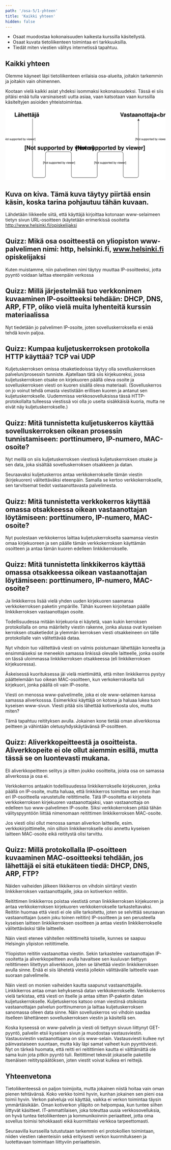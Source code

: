 ```yaml
---
path: '/osa-5/1-yhteen'
title: 'Kaikki yhteen'
hidden: false
---
```



<text-box variant='learningObjectives' name='Oppimistavoitteet'>

- Osaat muodostaa kokonaisuuden kaikesta kurssilla käsitellystä.
- Osaat kuvata tietoliikenteen toimintaa eri tarkkuuksilla.
- Tiedät miten viestien välitys internetissä tapahtuu.

</text-box>


## Kaikki yhteen

Olemme käyneet läpi tietoliikenteen erilaisia osa-alueita, joitakin tarkemmin ja joitakin vain ohimennen.

Kootaan vielä kaikki asiat yhdeksi isommaksi kokonaisuudeksi. Tässä ei siis pitäisi enää tulla varsinaisesti uutta asiaa, vaan katsotaan vaan kurssilla käsiteltyjen asioiden yhteistoimintaa.

![Kaavakuva missä viesti kulkee lähettäjältä vastaanottajalle useamman reitittimen kautta](../img/lahettaja-reititin-vastaanottaja.svg)


## Kuva on kiva. Tämä kuva täytyy piirtää ensin käsin, koska tarina pohjautuu tähän kuvaan.

Lähdetään liikkeelle siitä, että käyttäjä kirjoittaa kotonaan www-selaimeen tietyn sivun URL-osoitteen (käytetään erimerkissä osoitetta http://www.helsinki.fi/opiskelijaksi

## Quizz: Mikä osa osoitteestä on yliopiston www-palvelimen nimi: http, helsinki.fi, www.helsinki.fi opiskelijaksi

Kuten muistamme, niin palvelimen nimi täytyy muuttaa IP-osoitteeksi, jotta pyyntö voidaan laittaa eteenpäin verkossa

## Quizz:  Millä järjestelmää tuo verkkonimen kuvaaminen IP-osoitteeksi tehdään: DHCP, DNS, ARP, FTP, oliko vielä muita lyhenteitä kurssin materiaalissa

Nyt tiedetään jo palvelimen IP-osoite, joten sovelluskerroksella ei enää tehdä kovin paljoa.

## Quizz: Kumpaa kuljetuskerroksen protokolla HTTP käyttää? TCP vai UDP

Kuljetuskerroksen omissa otsaketiedoissa täytyy olla sovelluskerroksen palvelun/prosessin tunniste. Ajatellaan tätä siis kirjekuoreksi, jossa kuljetuskerroksen otsake on kirjekuoren päällä oleva osoite ja sovelluskerroksen viesti on kuoren sisällä oleva materiaali. (Sovelluskerros on jo voinut tehdä omasta viestistään erillisen kuoren ja antanut sen kuljetuskerrokselle. Uudemmissa verkkosovelluksissa tässä HTTP-protokollalta tulleessa viestissä voi olla jo useita sisäkkäisiä kuoria, mutta ne eivät näy kuljetuskerrokselle.)

## Quizz: Mitä tunnistetta kuljetuskerros käyttää sovelluskerroksen oikean prosessin tunnistamiseen: porttinumero, IP-numero, MAC-osoite?

Nyt meillä on siis kuljetuskerroksen viestissä kuljetuskerroksen otsake ja sen data, joka sisältää sovelluskerroksen otsakkeen ja datan.

Seuraavaksi kuljetuskerros antaa verkkokerrokselle tämän viestin (kirjekuoren) välitettäväksi eteenpäin. Samalla se kertoo  verkkokerrokselle, sen tarvitsemat tiedot vastaanottavasta palvelimesta.

## Quizz: Mitä tunnistetta verkkokerros käyttää omassa otsakkeessa oikean vastaanottajan löytämiseen: porttinumero, IP-numero, MAC-osoite?

Nyt puolestaan verkkokerros laittaa kuljetuskerrokselta saamansa viestin omaa kirjekuoreen ja sen päälle tämän verkkokerroksen käyttämän osoitteen ja antaa tämän kuoren edelleen linkkikerrokselle.

## Quizz: Mitä tunnistetta linkkikerros käyttää omassa otsakkeessa oikean vastaanottajan löytämiseen: porttinumero, IP-numero, MAC-osoite?

Ja linkkikerros lisää vielä yhden uuden kirjekuoren saamansa verkkokerroksen paketin ympärille. Tähän kuoreen kirjoitetaan päälle linkkikerroksen vastaanottajan osoite.

Todellisuudessa mitään kirjekuoria ei käytetä, vaan kukin kerroksen protokollalla on oma määritelty viestin rakenne, jonka alussa ovat kyseisen kerroksen otsaketiedot ja ylemmän kerroksen viesti otsakkeineen on tälle protokollalle vain välitettävää dataa.

Nyt vihdoin tuo välitettävä viesti on valmis poistumaan lähettäjän koneelta ja ensimmäiseksi se meneekin samassa linkissä olevalle laitteelle, jonka osoite on tässä uloimmassa linkkikerroksen otsakkeessa (eli linkkikerroksen kirjekuoressa).

Äskeisessä kuorituksessa jäi vielä miettimättä, että miten linkkikerros pystyy päättelemään tuo oikean MAC-osoitteen, kun verkokerrokselta tuli kirjekuori, jonka päällä oli vain IP-osoite. 

Viesti on menossa www-palvelimelle, joka ei ole www-selaimen kanssa samassa aliverkosssa. Esimerkiksi käyttäjä on kotona ja haluaa lukea tuon kyseisen www-sivun. Viesti pitää siis lähettää kotiverkosta ulos, mutta miten?

Tämä tapahtuu reitityksen avulla. Jokainen kone tietää oman aliverkkonsa peitteen ja vähintään oletusyhdyskäytävänsä IP-osoitteen.

## Quizz: Aliverkkopeitteestä ja osoitteista. Aliverkkopeite ei ole ollut aiemmin esillä, mutta tässä se on luontevasti mukana.
Eli aliverkkopeitteen selitys ja sitten joukko osoitteita, joista osa on samassa aliverkossa ja osa ei.

Verkkokerros antaakin todellisuudessa linkkikerrokselle kirjekuoren, jonka päällä on IP-osoite, mutta haluaa, että linkkikerros toimittaa sen ensin ihan eri IP-osoitteella varustetulle reitittimelle. Tätä IP-osoitetta ei kirjoiteta verkkokerroksen kirjekuoren vastaanottajaksi, vaan vastaanottaja on edelleen tuo www-palvelimen IP-osoite. Siksi verkkokerroksen pitää tähän välityspyyntöön liittää nimenomaan reitittimen linkkikerroksen MAC-osoite.

Jos viesti olisi ollut menossa saman aliverkon laitteelle, esim. verkkokirjoittimelle, niin silloin linkkikerrokselle olisi annettu kyseisen laitteen MAC-osoite eikä reititystä olisi tarvittu.

## Quizz: Millä protokollalla IP-osoitteen kuvaaminen MAC-osoitteeksi tehdään, jos lähettäjä ei sitä etukäteen tiedä: DHCP, DNS, ARP, FTP? 

Näiden vaiheiden jälkeen likkikerros on vihdoin siirtänyt viestin linkkikerroksen vastaanottajalle, joka on kotiverkon reititin.

Reitittimen linkkikerros poistaa viestistä oman linkkikerroksen kirjekuoren ja antaa verkkokerroksen kirjekuoren verkkokerrokselle tarkasteltavaksi. Reititin huomaa että viesti ei ole sille tarkoitettu, joten se selvittää seuraavan vastaanottajan (usein joku toinen reititin) IP-osoitteen ja sen perusteella kyseisen laitteen linkkikerroksen osoitteen ja antaa viestin linkkikerrokselle välitettäväsksi tälle laitteelle.

Näin viesti etenee vähitellen reitittimeltä toiselle, kunnes se saapuu Helsingin ylipiston reitittimelle.

Yliopiston reititin vastaanottaa viestin. Sekin tarkastelee vastaanottajan IP-osoitetta ja aliverkkopeitteen avulla havaitsee sen kuuluvan tiettyyn reitittimeen liitettyyn aliverkkoon, joten se lähettää viestin linkkikerroksen avulla sinne. Enää ei siis lähetetä viestiä jollekin välittävälle laitteelle vaan suoraan palvelimelle.

Näin viesti on monien vaiheiden kautta saapunut vastaanottajalle. Linkkikerros antaa oman kehyksensä datan verkkokerrokselle. Verkkokerros vielä tarkistaa, että viesti on itselle ja antaa sitten IP-paketin datan kuljetuskerrokselle. Kuljetuskerros katsoo oman viestinsä otsikoista vastaanottajan palvelun porttinumeron ja laittaa kuljetuskerroksen sanomassa olleen data sinne. Näin sovelluskerros voi vihdoin saadaa itselleen lähettäneen sovelluskerroksen viestin ja käsitellä sen.

Koska kyseessä on www-palvelin ja viesti oli tiettyyn sivuun liittynyt GET-pyyntö, palvelin etsii kyseisen sivun ja muodostaa vastausviestin. Vastausviestin vastaanottajana on siis www-selain. Vastausviesti kulkee nyt päinvastaiseen suuntaan, mutta käy läpi samat vaiheet kuin pyyntöviesti. Nyt on tärkeä huomata, että reitti eri reitittimien kautta ei välttämättä ole sama kuin jota pitkin pyyntö tuli. Reitittimet tekevät jokaiselle paketille itsenäisen reitityspäätöksen, joten viestit voivat kulkea eri reittejä.

## Yhteenvetona

Tietoliikenteessä on paljon toimijoita, mutta jokainen niistä hoitaa vain oman pienen tehtävänsä. Koko verkko toimii hyvin, kunhan jokainen sen pieni osa toimii hyvin. Verkon palveluja voi käyttää, vaikka ei verkon toimintaa täysin ymmärtäisikään. Oman kotiverkon ylläpito on helpompaa, kun tuntee siihen liittyvät käsitteet. IT-ammattilaisen, joka toteuttaa uusia verkkosovelluksia, on hyvä tuntea tietoliikenteen ja kommunikoinnin periaatteet, jotta oma sovellus toimisi tehokkaasti eikä kuormittaisi verkkoa tarpeettomasti.

Seuraavilla kursseilla tutustutaan tarkemmin eri protokollien toimintaan, niiden viestien rakenteisiin sekä erityisesti verkon kuormitukseen ja luotettavaan toimintaan liittyviin periaatteisiin.

